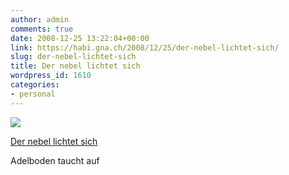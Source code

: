 ```yaml
---
author: admin
comments: true
date: 2008-12-25 13:22:04+00:00
link: https://habi.gna.ch/2008/12/25/der-nebel-lichtet-sich/
slug: der-nebel-lichtet-sich
title: Der nebel lichtet sich
wordpress_id: 1610
categories:
- personal
---
```



 [![](https://static.flickr.com/3214/3135472252_5f3e0bd739_m.jpg)](https://www.flickr.com/photos/habi/3135472252/)
   

 
  [Der nebel lichtet sich](https://www.flickr.com/photos/habi/3135472252/)
    

 



Adelboden taucht auf
  

